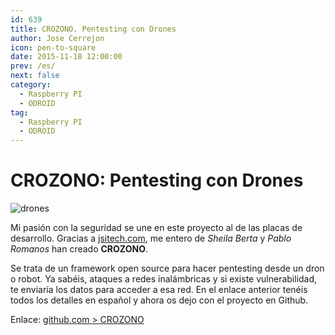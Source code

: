 ```yaml
---
id: 639
title: CROZONO. Pentesting con Drones
author: Jose Cerrejon
icon: pen-to-square
date: 2015-11-18 12:00:00
prev: /es/
next: false
category:
  - Raspberry PI
  - ODROID
tag:
  - Raspberry PI
  - ODROID
---
```


# CROZONO: Pentesting con Drones

![drones](/images/2015/11/drones.png)

Mi pasión con la seguridad se une en este proyecto al de las placas de desarrollo. Gracias a [jsitech.com](http://www.jsitech.com/seguridad/crozono-un-framework-para-pentesting-con-drones/), me entero de *Sheila Berta* y *Pablo Romanos* han creado **CROZONO**.

Se trata de un framework open source para hacer pentesting desde un dron o robot. Ya sabéis, ataques a redes inalámbricas y si existe vulnerabilidad, te enviaría los datos para acceder a esa red. En el enlace anterior tenéis todos los detalles en español y ahora os dejo con el proyecto en Github.

Enlace: [github.com > CROZONO](https://github.com/UnaPibaGeek/CROZONO)